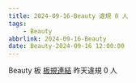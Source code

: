 ```yaml
---
title: 2024-09-16-Beauty 違規 0 人
tags:
    - Beauty
abbrlink: 2024-09-16-Beauty
date: Beauty-2024-09-16 12:00:00
---
```

Beauty 板 [板規連結](https://www.ptt.cc/bbs/Beauty/M.1630069980.A.84B.html)
昨天違規 0 人
